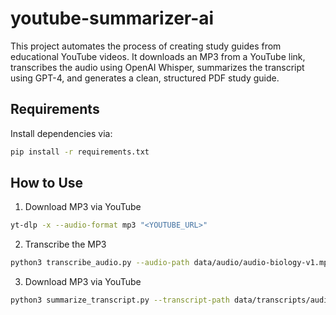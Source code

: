 # youtube-summarizer-ai

This project automates the process of creating study guides from educational YouTube videos. It downloads an MP3 from a YouTube link, transcribes the audio using OpenAI Whisper, summarizes the transcript using GPT-4, and generates a clean, structured PDF study guide.



## Requirements

Install dependencies via:

```bash
pip install -r requirements.txt
```


## How to Use

1. Download MP3 via YouTube
```bash
yt-dlp -x --audio-format mp3 "<YOUTUBE_URL>"
```

2. Transcribe the MP3
```bash
python3 transcribe_audio.py --audio-path data/audio/audio-biology-v1.mp3 --output-path data/transcripts/audio-biology-v1.transcript.json
```

3. Download MP3 via YouTube
```bash
python3 summarize_transcript.py --transcript-path data/transcripts/audio-biology-v1.transcript.json --summary-path data/summaries/audio-biology-v1.summary.md --pdf-path data/summaries/audio-biology-v1.summary.pdf
```